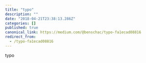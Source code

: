 ```yaml
---
title: "typo"
description: ""
date: "2018-04-21T23:38:13.286Z"
categories: []
published: true
canonical_link: https://medium.com/@benschac/typo-fa1ecad08816
redirect_from:
  - /typo-fa1ecad08816
---
```


typo
